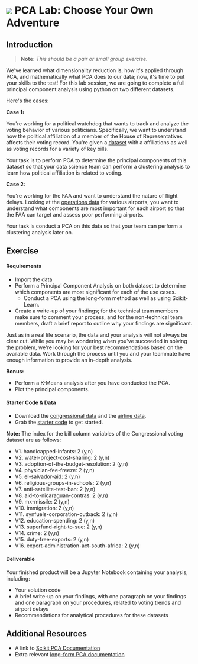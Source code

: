 # ![](https://ga-dash.s3.amazonaws.com/production/assets/logo-9f88ae6c9c3871690e33280fcf557f33.png) PCA Lab: Choose Your Own Adventure

## Introduction

> **Note:** _This should be a pair or small group exercise._

We've learned what dimensionality reduction is, how it's applied through PCA, and mathematically what PCA does to our data; now, it's time to put your skills to the test! For this lab session, we are going to complete a full principal component analysis using python on two different datasets.  

Here's the cases: 

**Case 1:**

You're working for a political watchdog that wants to track and analyze the voting behavior of various politicians. Specifically, we want to understand how the political affiliation of a member of the House of Representatives affects their voting record. You're given a [dataset](./assets/datasets/votes.csv) with a affiliations as well as voting records for a variety of key bills. 

Your task is to perform PCA to determine the principal components of this dataset so that your data science team can perform a clustering analysis to learn how political affiliation is related to voting.

**Case 2:**

You're working for the FAA and want to understand the nature of flight delays. Looking at the [operations data](./assets/datasets/Airport_operations.csv) for various airports, you want to understand what components are most important for each airport so that the FAA can target and assess poor performing airports. 

Your task is conduct a PCA on this data so that your team can perform a clustering analysis later on. 

## Exercise

#### Requirements

- Import the data
- Perform a Principal Component Analysis on both dataset to determine which components are most significant for each of the use cases.
    - Conduct a PCA using the long-form method as well as using Scikit-Learn.
- Create a write-up of your findings; for the technical team members make sure to comment your process, and for the non-technical team members, draft a brief report to outline why your findings are significant.

Just as in a real life scenario, the data and your analysis will not always be clear cut. While you may be wondering when you've succeeded in solving the problem,  we're looking for your best recommendations based on the available data. Work through the process until you and your teammate have enough information to provide an in-depth analysis.

**Bonus:**
- Perform a K-Means analysis after you have conducted the PCA.
- Plot the principal components.

#### Starter Code & Data

- Download the [congressional data](./assets/datasets/votes.csv) and the [airline data](./assets/datasets/Airport_operations.csv).
- Grab the [starter code](./code/starter-code.ipynb) to get started. 

**Note:**
The index for the bill column variables of the Congressional voting dataset are as follows: 

  - V1. handicapped-infants: 2 (y,n)
  - V2. water-project-cost-sharing: 2 (y,n)
  - V3. adoption-of-the-budget-resolution: 2 (y,n)
  - V4. physician-fee-freeze: 2 (y,n)
  - V5. el-salvador-aid: 2 (y,n)
  - V6. religious-groups-in-schools: 2 (y,n)
  - V7. anti-satellite-test-ban: 2 (y,n)
  - V8. aid-to-nicaraguan-contras: 2 (y,n)
  - V9. mx-missile: 2 (y,n)
  - V10. immigration: 2 (y,n)
  - V11. synfuels-corporation-cutback: 2 (y,n)
  - V12. education-spending: 2 (y,n)
  - V13. superfund-right-to-sue: 2 (y,n)
  - V14. crime: 2 (y,n)
  - V15. duty-free-exports: 2 (y,n)
  - V16. export-administration-act-south-africa: 2 (y,n)

#### Deliverable

Your finished product will be a Jupyter Notebook containing your analysis, including:

- Your solution code
- A brief write-up on your findings, with one paragraph on your findings and one paragraph on your procedures, related to voting trends and airport delays 
- Recommendations for analytical procedures for these datasets

## Additional Resources

- A link to [Scikit PCA Documentation](http://scikit-learn.org/stable/modules/generated/sklearn.decomposition.PCA.html)
- Extra relevant [long-form PCA documentation](http://sebastianraschka.com/Articles/2014_pca_step_by_step.html)
